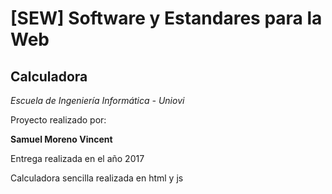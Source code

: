 # [SEW]  Software y Estandares para la Web

## Calculadora

*Escuela de Ingeniería Informática - Uniovi*

Proyecto realizado por:

**Samuel Moreno Vincent**

Entrega realizada en el año 2017

Calculadora sencilla realizada en html y js
